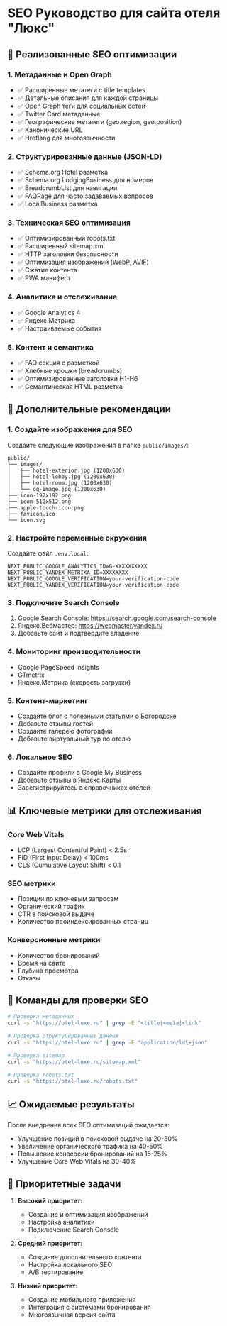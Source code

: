 # SEO Руководство для сайта отеля "Люкс"

## 🎯 Реализованные SEO оптимизации

### 1. Метаданные и Open Graph
- ✅ Расширенные метатеги с title templates
- ✅ Детальные описания для каждой страницы
- ✅ Open Graph теги для социальных сетей
- ✅ Twitter Card метаданные
- ✅ Географические метатеги (geo.region, geo.position)
- ✅ Канонические URL
- ✅ Hreflang для многоязычности

### 2. Структурированные данные (JSON-LD)
- ✅ Schema.org Hotel разметка
- ✅ Schema.org LodgingBusiness для номеров
- ✅ BreadcrumbList для навигации
- ✅ FAQPage для часто задаваемых вопросов
- ✅ LocalBusiness разметка

### 3. Техническая SEO оптимизация
- ✅ Оптимизированный robots.txt
- ✅ Расширенный sitemap.xml
- ✅ HTTP заголовки безопасности
- ✅ Оптимизация изображений (WebP, AVIF)
- ✅ Сжатие контента
- ✅ PWA манифест

### 4. Аналитика и отслеживание
- ✅ Google Analytics 4
- ✅ Яндекс.Метрика
- ✅ Настраиваемые события

### 5. Контент и семантика
- ✅ FAQ секция с разметкой
- ✅ Хлебные крошки (breadcrumbs)
- ✅ Оптимизированные заголовки H1-H6
- ✅ Семантическая HTML разметка

## 🚀 Дополнительные рекомендации

### 1. Создайте изображения для SEO
Создайте следующие изображения в папке `public/images/`:
```
public/
├── images/
│   ├── hotel-exterior.jpg (1200x630)
│   ├── hotel-lobby.jpg (1200x630)
│   ├── hotel-room.jpg (1200x630)
│   └── og-image.jpg (1200x630)
├── icon-192x192.png
├── icon-512x512.png
├── apple-touch-icon.png
├── favicon.ico
└── icon.svg
```

### 2. Настройте переменные окружения
Создайте файл `.env.local`:
```env
NEXT_PUBLIC_GOOGLE_ANALYTICS_ID=G-XXXXXXXXXX
NEXT_PUBLIC_YANDEX_METRIKA_ID=XXXXXXXX
NEXT_PUBLIC_GOOGLE_VERIFICATION=your-verification-code
NEXT_PUBLIC_YANDEX_VERIFICATION=your-verification-code
```

### 3. Подключите Search Console
1. Google Search Console: https://search.google.com/search-console
2. Яндекс.Вебмастер: https://webmaster.yandex.ru
3. Добавьте сайт и подтвердите владение

### 4. Мониторинг производительности
- Google PageSpeed Insights
- GTmetrix
- Яндекс.Метрика (скорость загрузки)

### 5. Контент-маркетинг
- Создайте блог с полезными статьями о Богородске
- Добавьте отзывы гостей
- Создайте галерею фотографий
- Добавьте виртуальный тур по отелю

### 6. Локальное SEO
- Создайте профили в Google My Business
- Добавьте отзывы в Яндекс.Карты
- Зарегистрируйтесь в справочниках отелей

## 📊 Ключевые метрики для отслеживания

### Core Web Vitals
- LCP (Largest Contentful Paint) < 2.5s
- FID (First Input Delay) < 100ms
- CLS (Cumulative Layout Shift) < 0.1

### SEO метрики
- Позиции по ключевым запросам
- Органический трафик
- CTR в поисковой выдаче
- Количество проиндексированных страниц

### Конверсионные метрики
- Количество бронирований
- Время на сайте
- Глубина просмотра
- Отказы

## 🔧 Команды для проверки SEO

```bash
# Проверка метаданных
curl -s "https://otel-luxe.ru" | grep -E "<title|<meta|<link"

# Проверка структурированных данных
curl -s "https://otel-luxe.ru" | grep -E "application/ld\+json"

# Проверка sitemap
curl -s "https://otel-luxe.ru/sitemap.xml"

# Проверка robots.txt
curl -s "https://otel-luxe.ru/robots.txt"
```

## 📈 Ожидаемые результаты

После внедрения всех SEO оптимизаций ожидается:
- Улучшение позиций в поисковой выдаче на 20-30%
- Увеличение органического трафика на 40-50%
- Повышение конверсии бронирований на 15-25%
- Улучшение Core Web Vitals на 30-40%

## 🎯 Приоритетные задачи

1. **Высокий приоритет:**
   - Создание и оптимизация изображений
   - Настройка аналитики
   - Подключение Search Console

2. **Средний приоритет:**
   - Создание дополнительного контента
   - Настройка локального SEO
   - A/B тестирование

3. **Низкий приоритет:**
   - Создание мобильного приложения
   - Интеграция с системами бронирования
   - Многоязычная версия сайта
